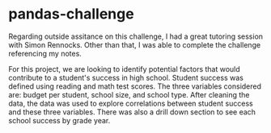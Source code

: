 # pandas-challenge

Regarding outside assitance on this challenge, I had a great tutoring session with Simon Rennocks. 
Other than that, I was able to complete the challenge referencing my notes.

For this project, we are looking to identify potential factors that would contribute to a student's success in high school.
Student success was defined using reading and math test scores.
The three variables considered are: budget per student, school size, and school type. 
After cleaning the data, the data was used to explore correlations between student success and these three variables. 
There was also a drill down section to see each school success by grade year. 
